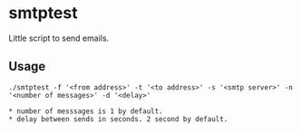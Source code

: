 # smtptest

Little script to send emails.

## Usage

    ./smtptest -f '<from address>' -t '<to address>' -s '<smtp server>' -n '<number of messages>' -d '<delay>'

    * number of messsages is 1 by default.
    * delay between sends in seconds. 2 second by default.


